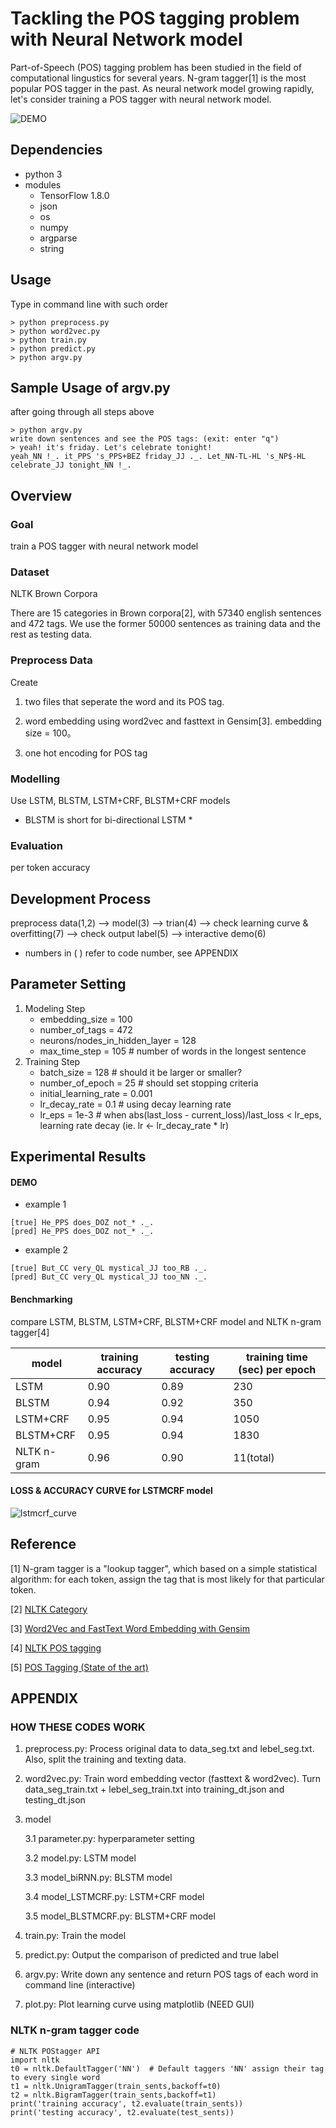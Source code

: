 # Tackling the POS tagging problem with Neural Network model 

Part-of-Speech (POS) tagging problem has been studied in the field of computational lingustics for several years. N-gram tagger[1] is the most popular POS tagger in the past. As neural network model growing rapidly, let's consider training a POS tagger with neural network model.

![DEMO](https://media.giphy.com/media/5b5H6PUkrUWP3OCBVT/giphy.gif)

## Dependencies
* python 3
* modules
    * TensorFlow 1.8.0
    * json
    * os
    * numpy
    * argparse
    * string

## Usage
Type in command line with such order
```
> python preprocess.py
> python word2vec.py
> python train.py
> python predict.py
> python argv.py
```

## Sample Usage of argv.py 
after going through all steps above
```
> python argv.py
write down sentences and see the POS tags: (exit: enter "q")
> yeah! it's friday. Let's celebrate tonight!
yeah_NN !_. it_PPS 's_PPS+BEZ friday_JJ ._. Let_NN-TL-HL 's_NP$-HL celebrate_JJ tonight_NN !_.
```

## Overview

### Goal
train a POS tagger with neural network model

### Dataset
NLTK Brown Corpora

There are 15 categories in Brown corpora[2], with 57340 english sentences and 472 tags.
We use the former 50000 sentences as training data and the rest as testing data.

### Preprocess Data
Create 
1. two files that seperate the word and its POS tag.

2. word embedding using word2vec and fasttext in Gensim[3]. embedding size = 100。

3. one hot encoding for POS tag 

### Modelling
Use LSTM, BLSTM, LSTM+CRF, BLSTM+CRF models

* BLSTM is short for bi-directional LSTM *

### Evaluation
per token accuracy


## Development Process

preprocess data(1,2) --> model(3) --> trian(4) --> check learning curve & overfitting(7) --> check output label(5) --> interactive demo(6)

* numbers in ( ) refer to code number, see APPENDIX


## Parameter Setting
1. Modeling Step
    * embedding_size = 100
    * number_of_tags = 472
    * neurons/nodes_in_hidden_layer = 128
    * max_time_step = 105 # number of words in the longest sentence
2. Training Step
    * batch_size = 128 # should it be larger or smaller?
    * number_of_epoch = 25  # should set stopping criteria
    * initial_learning_rate = 0.001
    * lr_decay_rate = 0.1 # using decay learning rate
    * lr_eps = 1e-3 # when abs(last_loss - current_loss)/last_loss < lr_eps, learning rate decay 
    (ie. lr <- lr_decay_rate * lr)


## Experimental Results

#### DEMO
* example 1
```
[true] He_PPS does_DOZ not_* ._. 
[pred] He_PPS does_DOZ not_* ._.
```    
* example 2
```
[true] But_CC very_QL mystical_JJ too_RB ._. 
[pred] But_CC very_QL mystical_JJ too_NN ._. 
```


#### Benchmarking

compare LSTM, BLSTM, LSTM+CRF, BLSTM+CRF model and NLTK n-gram tagger[4]


|   model   | training accuracy | testing accuracy | training time (sec) per epoch|
| --------- | ----------------- | ---------------- | ---------------------------- |
|LSTM       |     0.90          |      0.89        |          230                 |
|BLSTM      |     0.94          |      0.92        |          350                 |
|LSTM+CRF   |     0.95          |      0.94        |         1050                 |
|BLSTM+CRF  |     0.95          |      0.94        |         1830                 |
|NLTK n-gram|     0.96          |      0.90        |           11(total)          |


#### LOSS & ACCURACY CURVE for LSTMCRF model
![lstmcrf_curve](https://i.imgur.com/qkJiwaa.png)


## Reference

[1] N-gram tagger is a "lookup tagger", which based on a simple statistical algorithm: for each token, assign the tag that is most likely for that particular token.

[2] [NLTK Category]( https://www.nltk.org/book/ch02.html )

[3] [Word2Vec and FastText Word Embedding with Gensim]( https://towardsdatascience.com/word-embedding-with-word2vec-and-fasttext-a209c1d3e12c )

[4] [NLTK POS tagging]( https://www.nltk.org/book/ch05.html )

[5] [POS Tagging (State of the art)]( https://aclweb.org/aclwiki/POS_Tagging_(State_of_the_art) )



## APPENDIX

### HOW THESE CODES WORK
1. preprocess.py: Process original data to data_seg.txt and lebel_seg.txt. Also, split the training and texting data.

2. word2vec.py: Train word embedding vector (fasttext & word2vec). Turn data_seg_train.txt + lebel_seg_train.txt into training_dt.json and testing_dt.json

3. model

    3.1 parameter.py: hyperparameter setting

    3.2 model.py: LSTM model

    3.3 model_biRNN.py: BLSTM model

    3.4 model_LSTMCRF.py: LSTM+CRF model

    3.5 model_BLSTMCRF.py: BLSTM+CRF model

4. train.py: Train the model

5. predict.py: Output the comparison of predicted and true label

6. argv.py: Write down any sentence and return POS tags of each word in command line (interactive)

7. plot.py: Plot learning curve using matplotlib (NEED GUI)

### NLTK n-gram tagger code
```
# NLTK POStagger API
import nltk
t0 = nltk.DefaultTagger('NN')  # Default taggers 'NN' assign their tag to every single word
t1 = nltk.UnigramTagger(train_sents,backoff=t0)
t2 = nltk.BigramTagger(train_sents,backoff=t1)  
print('training accuracy', t2.evaluate(train_sents))
print('testing accuracy', t2.evaluate(test_sents))
```

